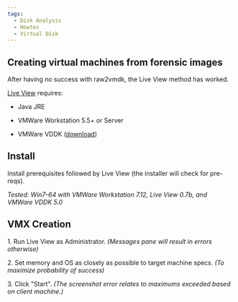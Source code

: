 ```yaml
---
tags:
  - Disk Analysis
  - Howtos
  - Virtual Disk
---
```

## Creating virtual machines from forensic images

After having no success with raw2vmdk, the Live View method has worked.

[Live View](https://liveview.sourceforge.net/index.html) requires:

- Java JRE

- VMWare Workstation 5.5+ or Server

- VMWare VDDK ([download](https://developer.vmware.com/home))

## Install

Install prerequisites followed by Live View (the installer will check
for pre-reqs).

*Tested: Win7-64 with VMWare Workstation 7.12, Live View 0.7b, and
VMWare VDDK 5.0*

## VMX Creation

1\. Run Live View as Administrator. *(Messages pane will result in
errors otherwise)*

2\. Set memory and OS as closely as possible to target machine specs.
*(To maximize probability of success)*

3\. Click "Start". *(The screenshot error relates to maximums exceeded
based on client machine.)*

